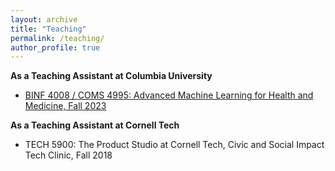 ```yaml
---
layout: archive
title: "Teaching"
permalink: /teaching/
author_profile: true
---
```


**As a Teaching Assistant at Columbia University**
- [BINF 4008 / COMS 4995: Advanced Machine Learning for Health and Medicine, Fall 2023](https://reaim-lab.github.io/binf4008.html)

**As a Teaching Assistant at Cornell Tech**
- TECH 5900: The Product Studio at Cornell Tech, Civic and Social Impact Tech Clinic, Fall 2018
